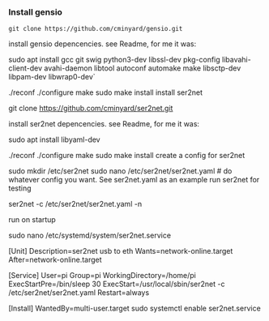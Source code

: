 ### Install gensio

`git clone https://github.com/cminyard/gensio.git`

install gensio depencencies. see Readme, for me it was:

sudo apt install gcc git swig python3-dev libssl-dev pkg-config libavahi-client-dev avahi-daemon libtool autoconf automake make libsctp-dev libpam-dev libwrap0-dev`

./reconf
./configure
make
sudo make install
install ser2net

git clone https://github.com/cminyard/ser2net.git

install ser2net depencencies. see Readme, for me it was:

sudo apt install libyaml-dev

./reconf
./configure
make
sudo make install
create a config for ser2net

sudo mkdir /etc/ser2net
sudo nano /etc/ser2net/ser2net.yaml # do whatever config you want. See ser2net.yaml as an example
run ser2net for testing

ser2net -c /etc/ser2net/ser2net.yaml -n

run on startup

sudo nano /etc/systemd/system/ser2net.service

[Unit]
Description=ser2net usb to eth
Wants=network-online.target
After=network-online.target

[Service]
User=pi
Group=pi
WorkingDirectory=/home/pi
ExecStartPre=/bin/sleep 30
ExecStart=/usr/local/sbin/ser2net -c /etc/ser2net/ser2net.yaml
Restart=always

[Install]
WantedBy=multi-user.target
sudo systemctl enable ser2net.service

